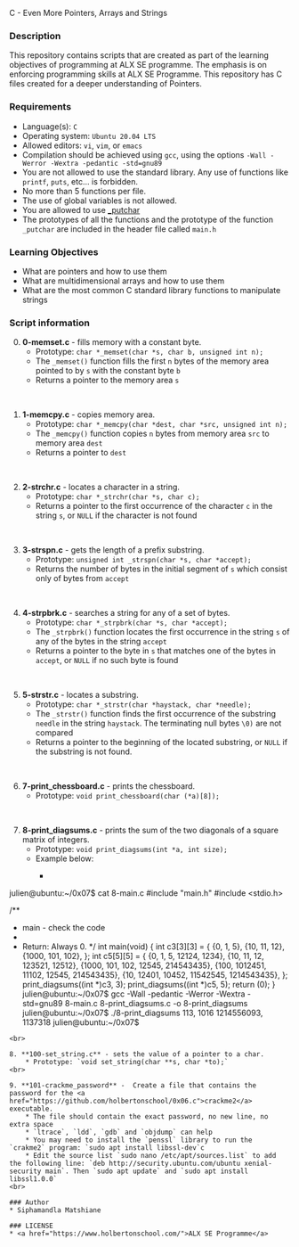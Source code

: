 C - Even More Pointers, Arrays and Strings

### Description
This repository contains scripts that are created as part of the learning objectives of programming at ALX SE programme. The emphasis is on enforcing programming skills at ALX SE Programme. This repository has C files created for a deeper understanding of Pointers.

### Requirements
* Language(s): `C`
* Operating system: `Ubuntu 20.04 LTS`
* Allowed editors: `vi`, `vim`, or `emacs`
* Compilation should be achieved using `gcc`, using the options `-Wall -Werror -Wextra -pedantic -std=gnu89`
* You are not allowed to use the standard library. Any use of functions like `printf`, `puts`, etc… is forbidden.
* No more than 5 functions per file.
* The use of global variables is not allowed.
* You are allowed to use <a href="https://github.com/holbertonschool/_putchar.c/blob/master/_putchar.c">_putchar</a>
* The prototypes of all the functions and the prototype of the function `_putchar` are included in the header file called `main.h`

### Learning Objectives
* What are pointers and how to use them
* What are multidimensional arrays and how to use them
* What are the most common C standard library functions to manipulate strings

### Script information
0. **0-memset.c** - fills memory with a constant byte.
    * Prototype: `char *_memset(char *s, char b, unsigned int n);`
    * The `_memset()` function fills the first `n` bytes of the memory area pointed to by `s` with the constant byte `b`
    * Returns a pointer to the memory area `s`
<br>

1. **1-memcpy.c** -  copies memory area.
    * Prototype: `char *_memcpy(char *dest, char *src, unsigned int n);`
    * The `_memcpy()` function copies `n` bytes from memory area `src` to memory area `dest`
    * Returns a pointer to `dest`
<br>

2. **2-strchr.c** - locates a character in a string.
    * Prototype: `char *_strchr(char *s, char c);`
    * Returns a pointer to the first occurrence of the character `c` in the string `s`, or `NULL` if the character is not found
<br>

3. **3-strspn.c** - gets the length of a prefix substring.
    * Prototype: `unsigned int _strspn(char *s, char *accept);`
    * Returns the number of bytes in the initial segment of `s` which consist only of bytes from `accept`
<br>

4. **4-strpbrk.c** -  searches a string for any of a set of bytes.
    * Prototype: `char *_strpbrk(char *s, char *accept);`
    * The `_strpbrk()` function locates the first occurrence in the string `s` of any of the bytes in the string `accept`
    * Returns a pointer to the byte in `s` that matches one of the bytes in `accept`, or `NULL` if no such byte is found
<br>

5. **5-strstr.c** - locates a substring.
    * Prototype: `char *_strstr(char *haystack, char *needle);`
    * The `_strstr()` function finds the first occurrence of the substring `needle` in the string `haystack`. The terminating null bytes `\0)` are not compared
    * Returns a pointer to the beginning of the located substring, or `NULL` if the substring is not found.
<br>

6. **7-print_chessboard.c** - prints the chessboard.
    * Prototype: `void print_chessboard(char (*a)[8]);`
<br>

7. **8-print_diagsums.c** -  prints the sum of the two diagonals of a square matrix of integers.
    * Prototype: `void print_diagsums(int *a, int size);`
    * Example below:
        * ```
julien@ubuntu:~/0x07$ cat 8-main.c
#include "main.h"
#include <stdio.h>

/**
 * main - check the code
 *
 * Return: Always 0.
 */
int main(void)
{
    int c3[3][3] = {
        {0, 1, 5},
        {10, 11, 12},
        {1000, 101, 102},
    };
    int c5[5][5] = {
        {0, 1, 5, 12124, 1234},
        {10, 11, 12, 123521, 12512},
        {1000, 101, 102, 12545, 214543435},
        {100, 1012451, 11102, 12545, 214543435},
        {10, 12401, 10452, 11542545, 1214543435},
    };
    print_diagsums((int *)c3, 3);
    print_diagsums((int *)c5, 5);
    return (0);
}
julien@ubuntu:~/0x07$ gcc -Wall -pedantic -Werror -Wextra -std=gnu89 8-main.c 8-print_diagsums.c -o 8-print_diagsums
julien@ubuntu:~/0x07$ ./8-print_diagsums 
113, 1016
1214556093, 1137318
julien@ubuntu:~/0x07$
```
<br>

8. **100-set_string.c** - sets the value of a pointer to a char.
    * Prototype: `void set_string(char **s, char *to);`
<br>

9. **101-crackme_password** -  Create a file that contains the password for the <a href="https://github.com/holbertonschool/0x06.c">crackme2</a> executable.
    * The file should contain the exact password, no new line, no extra space
    * `ltrace`, `ldd`, `gdb` and `objdump` can help
    * You may need to install the `penssl` library to run the `crakme2` program: `sudo apt install libssl-dev`c
    * Edit the source list `sudo nano /etc/apt/sources.list` to add the following line: `deb http://security.ubuntu.com/ubuntu xenial-security main`. Then `sudo apt update` and `sudo apt install libssl1.0.0`
<br>

### Author
* Siphamandla Matshiane

### LICENSE
* <a href="https://www.holbertonschool.com/">ALX SE Programme</a>

